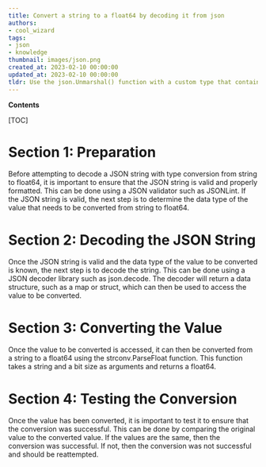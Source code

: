 ```yaml
---
title: Convert a string to a float64 by decoding it from json
authors:
- cool_wizard
tags:
- json
- knowledge
thumbnail: images/json.png
created_at: 2023-02-10 00:00:00
updated_at: 2023-02-10 00:00:00
tldr: Use the json.Unmarshal() function with a custom type that contains the desired type (float64) for the desired field.
---
```


**Contents**

[TOC]

# Section 1: Preparation
Before attempting to decode a JSON string with type conversion from string to float64, it is important to ensure that the JSON string is valid and properly formatted. This can be done using a JSON validator such as JSONLint. If the JSON string is valid, the next step is to determine the data type of the value that needs to be converted from string to float64.

# Section 2: Decoding the JSON String
Once the JSON string is valid and the data type of the value to be converted is known, the next step is to decode the string. This can be done using a JSON decoder library such as json.decode. The decoder will return a data structure, such as a map or struct, which can then be used to access the value to be converted.

# Section 3: Converting the Value
Once the value to be converted is accessed, it can then be converted from a string to a float64 using the strconv.ParseFloat function. This function takes a string and a bit size as arguments and returns a float64.

# Section 4: Testing the Conversion
Once the value has been converted, it is important to test it to ensure that the conversion was successful. This can be done by comparing the original value to the converted value. If the values are the same, then the conversion was successful. If not, then the conversion was not successful and should be reattempted.
